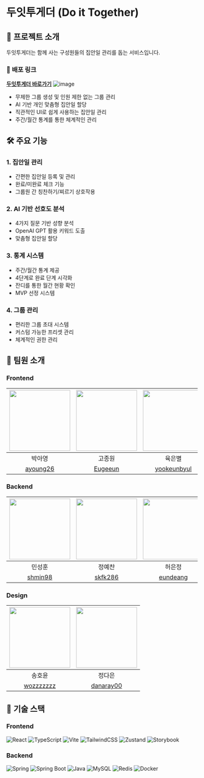 # 두잇투게더 (Do it Together)
## 📱 프로젝트 소개

두잇투게더는 함께 사는 구성원들의 집안일 관리를 돕는 서비스입니다.

### 🔗 배포 링크
**[두잇투게더 바로가기](https://doit-together.vercel.app/)**
![image](https://github.com/user-attachments/assets/9ebc33ea-32fa-4d95-9df0-c3153b9a828c)

- 무제한 그룹 생성 및 인원 제한 없는 그룹 관리
- AI 기반 개인 맞춤형 집안일 할당
- 직관적인 UI로 쉽게 사용하는 집안일 관리
- 주간/월간 통계를 통한 체계적인 관리

## 🛠 주요 기능

### 1. 집안일 관리

- 간편한 집안일 등록 및 관리
- 완료/미완료 체크 기능
- 그룹원 간 칭찬하기/찌르기 상호작용

### 2. AI 기반 선호도 분석

- 4가지 질문 기반 성향 분석
- OpenAI GPT 활용 키워드 도출
- 맞춤형 집안일 할당

### 3. 통계 시스템

- 주간/월간 통계 제공
- 4단계로 완료 단계 시각화
- 잔디를 통한 월간 현황 확인
- MVP 선정 시스템

### 4. 그룹 관리

- 편리한 그룹 초대 시스템
- 커스텀 가능한 프리셋 관리
- 체계적인 권한 관리

## 👥 팀원 소개

### Frontend
|<img src="https://github.com/user-attachments/assets/37cd619d-123a-46b1-82b8-6b06ecc18604" width="160" height="160">|<img src="https://github.com/user-attachments/assets/74ba9a96-264d-40db-990a-795830c0a1dc" width="160" height="160">|<img src="https://github.com/user-attachments/assets/c2f154f2-cb18-4697-8986-e8fe9ec0c7f4" width="160" height="160">|<img src="https://github.com/user-attachments/assets/f7307fcd-5554-4256-a515-75ce42874c4b" width="160" height="160">|
|:---:|:---:|:---:|:---:|
|박아영|고종원|육은별|이가은|
|[ayoung26](https://github.com/ayoung26)|[Eugeeun](https://github.com/Eugeeun)|[yookeunbyul](https://github.com/yookeunbyul)|[Commeci](https://github.com/Commeci)|

### Backend
|<img src="https://github.com/user-attachments/assets/7ba4de01-066f-41f8-8284-b4f0d50a54fa" width="160" height="160">|<img src="https://github.com/user-attachments/assets/3761b103-6706-493a-93f3-6ffb5dbdc973" width="160" height="160">|<img src="https://github.com/user-attachments/assets/8fe4e227-6acf-4d28-8682-a93f03877d4f" width="160" height="160">|
|:---:|:---:|:---:|
|민성훈|정예찬|허은정|
|[shmin98](https://github.com/shmin98)|[skfk286](https://github.com/skfk286)|[eundeang](https://github.com/eundeang)|

### Design
|<img src="https://github.com/user-attachments/assets/4b1d975a-0d0f-4530-ade4-ab46b002f424" width="160" height="160">|<img src="https://github.com/user-attachments/assets/00374d9b-7eaa-4392-a04f-4faea73aa4f2" width="160" height="160">|
|:---:|:---:|
|송호윤|정다은|
|[wozzzzzzz](https://github.com/wozzzzzzz)|[danaray00](https://github.com/danaray00)|

## 🔧 기술 스택

### Frontend
![React](https://img.shields.io/badge/React-20232A?style=for-the-badge&logo=react&logoColor=61DAFB)
![TypeScript](https://img.shields.io/badge/TypeScript-007ACC?style=for-the-badge&logo=typescript&logoColor=white)
![Vite](https://img.shields.io/badge/Vite-646CFF?style=for-the-badge&logo=vite&logoColor=white)
![TailwindCSS](https://img.shields.io/badge/Tailwind_CSS-38B2AC?style=for-the-badge&logo=tailwind-css&logoColor=white)
![Zustand](https://img.shields.io/badge/Zustand-593D88?style=for-the-badge&logo=react&logoColor=white)
![Storybook](https://img.shields.io/badge/Storybook-FF4785?style=for-the-badge&logo=storybook&logoColor=white)

### Backend
![Spring](https://img.shields.io/badge/Spring-6DB33F?style=for-the-badge&logo=spring&logoColor=white)
![Spring Boot](https://img.shields.io/badge/Spring_Boot-6DB33F?style=for-the-badge&logo=spring-boot&logoColor=white)
![Java](https://img.shields.io/badge/Java-ED8B00?style=for-the-badge&logo=openjdk&logoColor=white)
![MySQL](https://img.shields.io/badge/MySQL-00000F?style=for-the-badge&logo=mysql&logoColor=white)
![Redis](https://img.shields.io/badge/Redis-DC382D?style=for-the-badge&logo=redis&logoColor=white)
![Docker](https://img.shields.io/badge/Docker-2496ED?style=for-the-badge&logo=docker&logoColor=white)

<!-- 추가 기술 스택 뱃지 -->

